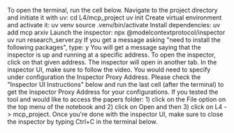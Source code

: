 To open the terminal, run the cell below.
Navigate to the project directory and initiate it with uv:
cd L4/mcp_project
uv init
Create virtual environment and activate it:
uv venv
source .venv/bin/activate
Install dependencies:
uv add mcp arxiv
Launch the inspector:
npx @modelcontextprotocol/inspector uv run research_server.py
If you get a message asking "need to install the following packages", type: y
You will get a message saying that the inspector is up and running at a specific address. To open the inspector, click on that given address. The inspector will open in another tab.
In the inspector UI, make sure to follow the video. You would need to specify under configuration the Inspector Proxy Address. Please check the "Inspector UI Instructions" below and run the last cell (after the terminal) to get the Inspector Proxy Address for your configurations.
If you tested the tool and would like to access the papers folder: 1) click on the File option on the top menu of the notebook and 2) click on Open and then 3) click on L4 -> mcp_project.
Once you're done with the inspector UI, make sure to close the inspector by typing Ctrl+C in the terminal below.